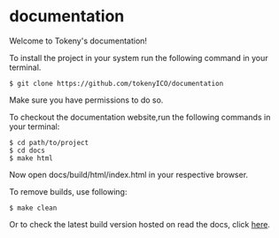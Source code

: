 # documentation
Welcome to Tokeny's documentation!

To install the project in your system run the following command in your terminal.

```
$ git clone https://github.com/tokenyICO/documentation
```

Make sure you have permissions to do so.

To checkout the documentation website,run the following commands in your terminal:

```
$ cd path/to/project
$ cd docs
$ make html
```

Now open docs/build/html/index.html in your respective browser.

To remove builds, use following:

```
$ make clean
```

Or to check the latest build version hosted on read the docs, click [here](http://tokeny-documentation.readthedocs.io/en/latest/).
